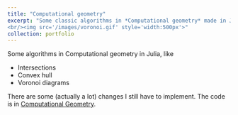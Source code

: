 ```yaml
---
title: "Computational geometry"
excerpt: "Some classic algorithms in *Computational geometry* made in Julia.
<br/><img src='/images/voronoi.gif' style='width:500px'>"
collection: portfolio
---
```


Some algorithms in Computational geometry in Julia, like

- Intersections
- Convex hull
- Voronoi diagrams

There are some (actually a lot) changes I still have to implement. The code is in [Computational Geometry](https://github.com/davidguzmanr/Geometria-Computacional).


